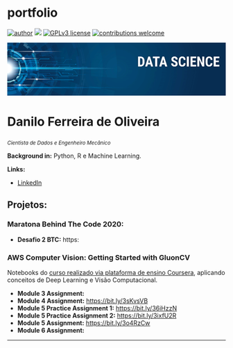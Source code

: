 # portfolio
[![author](https://img.shields.io/badge/author-dfedeoli-red.svg)](https://www.linkedin.com/in/danilo-ferreira-de-oliveira) [![](https://img.shields.io/badge/python-3.7+-blue.svg)](https://www.python.org/downloads/release/python-365/) [![GPLv3 license](https://img.shields.io/badge/License-GPLv3-blue.svg)](http://perso.crans.org/besson/LICENSE.html) [![contributions welcome](https://img.shields.io/badge/contributions-welcome-brightgreen.svg?style=flat)](https://github.com/carlosfab/data_science/issues)

<p align="center">
  <img src="banner.png" >
</p>

# Danilo Ferreira de Oliveira
<sub>*Cientista de Dados e Engenheiro Mecânico*</sub>


**Background in:** Python, R e Machine Learning.

**Links:**
* [LinkedIn](https://www.linkedin.com/in/danilo-ferreira-de-oliveira)


## Projetos:

### Maratona Behind The Code 2020:

* **Desafio 2 BTC:** https:

### AWS Computer Vision: Getting Started with GluonCV

Notebooks do [curso realizado via plataforma de ensino Coursera](https://www.coursera.org/learn/aws-computer-vision-gluoncv), aplicando conceitos de Deep Learning e Visão Computacional.

* **Module 3 Assignment:** 
* **Module 4 Assignment:** https://bit.ly/3sKvsVB
* **Module 5 Practice Assignment 1:** https://bit.ly/36iHzzN
* **Module 5 Practice Assignment 2:** https://bit.ly/3ixfU2R
* **Module 5 Assignment:** https://bit.ly/3o4RzCw
* **Module 6 Assignment:**

---





